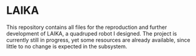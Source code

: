 # LAIKA
This repository contains all files for the reproduction and further development of LAIKA, a quadruped robot I designed. The project is currently still in progress, yet some resources are already available, since little to no change is expected in the subsystem.
